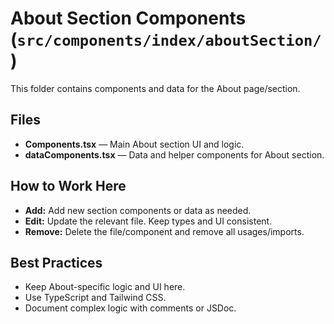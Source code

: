 # About Section Components (`src/components/index/aboutSection/`)

This folder contains components and data for the About page/section.

## Files
- **Components.tsx** — Main About section UI and logic.
- **dataComponents.tsx** — Data and helper components for About section.

## How to Work Here
- **Add:** Add new section components or data as needed.
- **Edit:** Update the relevant file. Keep types and UI consistent.
- **Remove:** Delete the file/component and remove all usages/imports.

## Best Practices
- Keep About-specific logic and UI here.
- Use TypeScript and Tailwind CSS.
- Document complex logic with comments or JSDoc. 
